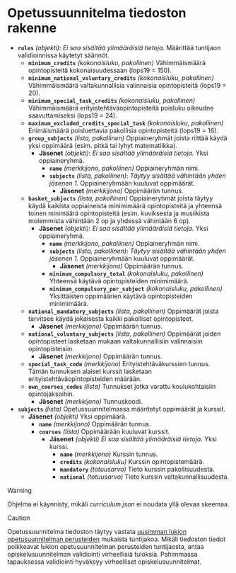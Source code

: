 # Opetussuunnitelma tiedoston rakenne

- **`rules`** *(objekti)*: *Ei saa sisältää ylimääräisiä tietoja.* Määrittää tuntijaon validioinnissa käytetyt säännöt.
  - **`minimum_credits`** *(kokonaisluku, pakollinen)* Vähimmäismäärä opintopisteitä kokonaisuudessaan (lops19 = 150).
  - **`minimum_national_voluntary_credits`** *(kokonaisluku, pakollinen)* Vähimmäismäärä valtakunnallisia valinnaisia opintopisteitä (lops19 = 20).
  - **`minimum_special_task_credits`** *(kokonaisluku, pakollinen)* Vähimmäismäärä erityistehtäväopintopisteitä poisluku oikeudne saavuttamiseksi (lops19 = 24).
  - **`maximum_excluded_credits_special_task`** *(kokonaisluku, pakollinen)* Enimäismäärä poisluettavia pakollisia opintopisteitä (lops19 = 16).
  - **`group_subjects`** *(lista, pakollinen)* Oppiaineryhmät joista riittää käydä yksi oppimäärä (esim. pitkä tai lyhyt matematiikka).
    - **Jäsenet** *(objekti)*: *Ei saa sisältää ylimääräisiä tietoja.* Yksi oppiaineryhmä.
      - **`name`** *(merkkijono, pakollinen)* Oppiaineryhmän nimi.
      - **`subjects`** *(lista, pakollinen)*: *Täytyy sisältää vähintään yhden jäsenen 1.* Oppiaineryhmään kuuluvat oppimäärät.
        - **Jäsenet** *(merkkijono)* Oppimäärän tunnus.
  - **`basket_subjects`** *(lista, pakollinen)* Oppiaineryhmät joista täytyy käydä kaikista oppiaineista minimimäärä opintopisteitä ja yhteensä toinen minimäärä opintopisteitä (esim. kuviksesta ja musiikista molemmista vähintään 2 op ja yhdessä vähintään 6 op).
    - **Jäsenet** *(objekti)*: *Ei saa sisältää ylimääräisiä tietoja.* Yksi oppiaineryhmä.
      - **`name`** *(merkkijono, pakollinen)* Oppiaineryhmän nimi.
      - **`subjects`** *(lista, pakollinen)*: *Täytyy sisältää vähintään yhden jäsenen 1.* Oppiaineryhmään kuuluvat oppimäärät.
        - **Jäsenet** *(merkkijono)* Oppimäärän tunnus.
      - **`minimum_compulsory_total`** *(kokonaisluku, pakollinen)* Yhteensä käytävä opintopisteiden minimimäärä.
      - **`minimum_compulsory_per_subject`** *(kokonaisluku, pakollinen)* Yksittäisten oppimäärien käytävä opintopisteiden minimimäärä.
  - **`national_mandatory_subjects`** *(lista, pakollinen)* Oppimäärät joista tarvitsee käydä jokaisesta kaikki pakolliset opintopisteet.
    - **Jäsenet** *(merkkijono)* Oppimäärän tunnus.
  - **`national_voluntary_subjects`** *(lista, pakollinen)* Oppimäärät joiden opintopisteet lasketaan mukaan valtakunnallisiin valinnaisiin opintopisteisiin.
    - **Jäsenet** *(merkkijono)* Oppimäärän tunnus.
  - **`special_task_code`** *(merkkijono)* Erityistehtäväkurssien tunnus. Tämän tunnuksen alaiset kurssit lasketaan erityistehtäväopintopisteiden määrään.
  - **`own_courses_codes`** *(lista)* Tunnukset jotka varattu koulukohtaisiin opintojaksoihin.
    - **Jäsenet** *(merkkijono)* Tunnuskoodi.
- **`subjects`** *(lista)* Opetussuunnitelmassa määritetyt oppimäärät ja kurssit.
  - **Jäsenet** *(objekti)* Yksi oppimäärä. 
    - **`name`** *(merkkijono)* Oppimäärän tunnus.
    - **`courses`** *(lista)* Oppimäärään kuuluvat kurssit.
      - **Jäsenet** *(objekti)* *Ei saa sisältää ylimääräisiä tietoja.*  Yksi kurssi.
        - **`name`** *(merkkijono)* Kurssin tunnus.
        - **`credits`** *(kokonaisluku)* Kurssin opintopistemäärä.
        - **`mandatory`** *(totuusarvo)* Tieto kurssin pakollisuudesta.
        - **`national`** *(totuusarvo)* Tieto kurssin valtakunnallisuudesta.



> [!WARNING]
> Ohjelma ei käynnisty, mikäli _curriculum.json_ ei noudata yllä olevaa skeemaa. 

> [!CAUTION]
> Opetussuunnitelma tiedoston täytyy vastata [uusimman lukion opetusuunnitelman perusteiden](https://eperusteet.opintopolku.fi/#/fi/lukiokoulutus/6828810/tiedot) mukaista tuntijakoa. Mikäli tiedoston tiedot poikkeavat lukion opetusuunnitelman perusteiden tuntijaosta, antaa opiskelusuunnitelman validiointi virheellisiä tuloksia. Pahimmassa tapauksessa validiointi hyväksyy virheelliset opiskelusuunnitelmat.
